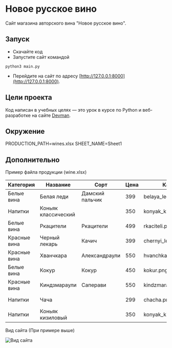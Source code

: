 # Новое русское вино

Сайт магазина авторского вина "Новое русское вино".

## Запуск

- Скачайте код
- Запустите сайт командой
```
python3 main.py
```
- Перейдите на сайт по адресу [http://127.0.0.1:8000](http://127.0.0.1:8000).

## Цели проекта

Код написан в учебных целях — это урок в курсе по Python и веб-разработке на сайте [Devman](https://dvmn.org).

## Окружение
PRODUCTION_PATH=wines.xlsx
SHEET_NAME=Sheet1

## Дополнительно
Пример файла продукции (wine.xlsx)

|Категория|Название|Сорт|Цена|Картинка|Акция|
|---|---|---|---|---|---|
|Белые вина|Белая леди|Дамский пальчик|399|belaya_ledi.png|Выгодное предложение|
|Напитки|Коньяк классический| |350|konyak_klassicheskyi.png| |
|Белые вина|Ркацители|Ркацители|499|rkaciteli.png| |
|Красные вина|Черный лекарь|Качич|399|chernyi_lekar.png| |
|Красные вина|Хванчкара|Александраули|550|hvanchkara.png| |
|Белые вина|Кокур|Кокур|450|kokur.png| |
|Красные вина|Киндзмараули|Саперави|550|kindzmarauli.png| |
|Напитки|Чача| |299|chacha.png|Выгодное предложение|
|Напитки|Коньяк кизиловый| |350|konyak_kizilovyi.png| |

Вид сайта (При примере выше)

![Вид сайта](https://i.imgur.com/nSS8h65.jpeg)
